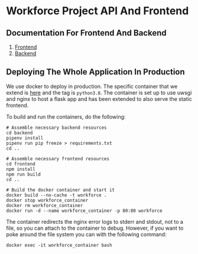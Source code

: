 # Workforce Project API And Frontend

## Documentation For Frontend And Backend

1. [Frontend](/frontend/README.md)
1. [Backend](/backend/README.md)

## Deploying The Whole Application In Production

We use docker to deploy in production. The specific container that we extend is 
[here](https://github.com/tiangolo/uwsgi-nginx-flask-docker) and the tag is `python3.8`.
The container is set up to use uwsgi and nginx to host a flask app and has been extended
to also serve the static frontend.

To build and run the containers, do the following:

```
# Assemble necessary backend resources
cd backend
pipenv install
pipenv run pip freeze > requirements.txt
cd ..

# Assemble necessary frontend resources
cd frontend
npm install
npm run build
cd ..

# Build the docker container and start it
docker build --no-cache -t workforce .
docker stop workforce_container
docker rm workforce_container
docker run -d --name workforce_container -p 80:80 workforce
```

The container redirects the nginx error logs to stderr and stdout, not to a file, so you 
can attach to the container to debug. However, if you want to poke around the file system
you can with the following command:

```
docker exec -it workforce_container bash
```
